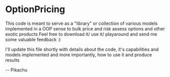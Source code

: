 # OptionPricing
This code is meant to serve as a "library" or collection of various models implemented in a OOP sense to bulk price and risk assess options and other exotic products
Feel free to download it/ use it/ playaround and send me some valuable feedback :)

I'll update this file shortly with details about the code, it's capabilities and models implemented and more importantly, how to use it and produce results

--
Pikachu


